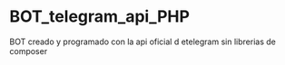 # BOT_telegram_api_PHP
 BOT creado y programado con la api oficial d etelegram sin librerias de composer
